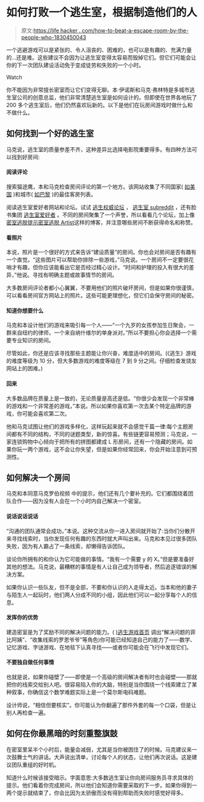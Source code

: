 # 如何打败一个逃生室，根据制造他们的人

> 原文:[https://life hacker . com/how-to-beat-a-escape-room-by-the-people-who-1830450043](https://lifehacker.com/how-to-beat-an-escape-room-according-to-the-people-who-1830450043)

一个逃避游戏可以是紧张的、令人沮丧的、困难的，也可以是有趣的、充满力量的...还是难。这些建议不会因为让逃生室变得太容易而毁掉它们。但它们可能会让你的下一次团队建设活动免于变成徒劳和失败的一个小时。

Watch

你不能因为非常擅长密室而让它们变得无聊。本·伊诺斯和马克·弗林特是多城市逃生室公司的创意总监，他们非常清楚逃生室是如何设计的。但即使在世界各地玩了 200 多个逃生室后，他们仍然喜欢玩新的。以下是他们在玩房间游戏时做什么和不做什么。

## 如何找到一个好的逃生室

马克说，逃生室的质量参差不齐，这种差异比选择电影院重要得多。有四种方法可以找到好房间:

#### 阅读评论

搜索猫途鹰，本和马克检查房间评论的第一个地方。该网站收集了不同国家( [如美国](https://www.tripadvisor.com/Attractions-g191-Activities-c56-t208-United_States.htmlhttps://www.tripadvisor.com/Attractions-g187147-Activities-c56-t208-Paris_Ile_de_France.html) )和城市( [如巴黎](https://www.tripadvisor.com/Attractions-g187147-Activities-c56-t208-Paris_Ile_de_France.html) )的最佳客房列表。

阅读逃生室爱好者网站和论坛。试试 [逃生权威论坛](https://escapeauthority.com/forum/) ， [逃生室 subreddit](https://www.reddit.com/r/escaperooms/) ，还有脸书集团 [逃生室爱好者](https://www.facebook.com/groups/escaperoomenthusiasts/) 。不同的房间聚集了一个声誉，所以看看几个论坛，加上像[密室逃脱提示](https://escaperoomtips.com/)[密室逃脱 Artist](https://roomescapeartist.com/)这样的博客，并注意哪些房间不断获得命名和称赞。

#### 看照片

本说，照片是一个很好的方式来告诉“建设质量”的房间。你也会对房间是否有趣有一个直觉。“这些图片可以帮助你排除一些游戏，”马克说。一个房间不一定要很花哨才有趣，但你应该能看出它是否经过精心设计。“时间和护理的投入有很大的差异，”他说。寻找有明确主题或故事情节的房间。

大多数房间评论者都小心翼翼，不要用他们的照片破坏房间，但是如果你很谨慎，可以看看房间官方网站上的照片。这些可能更理想化，但它们会保守房间的秘密。

#### 知道你想要什么

马克和本设计他们的游戏来吸引每一个人——“一个九岁的女孩参加生日聚会，一群来自纽约的律师，一个来自纳什维尔的单身派对。”所以不要担心你会选择一个需要专业知识的房间。

尽管如此，你还是应该寻找那些主题能让你兴奋，难度适中的房间。(《逃生》游戏的难度等级为 10 分，但大多数游戏的难度等级在 7 到 9 分之间。仔细检查发烧友网站上的困难。)

#### 回来

大多数品牌在质量上是一致的，无论质量是高还是低。“你很少会发现一个非常棒的游戏和一个非常差的游戏，”本说。所以如果你喜欢第一次去某个特定品牌的游戏，你可能会喜欢第二次。

他和马克试图让他们的游戏多样化，这样玩起来就不会感觉千篇一律:每个主题房间都有不同的结构，不同的谜题类型，新的惊喜。有些链更容易预测；马克说，一家连锁购物中心倾向于把所有的拼图都建成 L 形房间，还有一个隐藏的房间。如果你玩一两个游戏，这不会让你失望，但是如果你经常回来，你会开始注意到可预测性。

## 如何解决一个房间

马克和本同意马克罗伯视频 中的提示，他们还有几个要补充的。它们都围绕着团队合作——因为没有人会在一个小时内自己解决一个密室。

#### 说话说话说话

“沟通的团队通常会成功，”本说。这种交流从你一进入房间就开始了:当你们分散开来寻找线索时，当你发现任何有趣的东西时就大声叫出来。马克和本见过很多团队失败，因为有人霸占了一条线索，却懒得告诉团队。

谈论你所拥有的和你认为它可能做的事情。“我有一个需要 y 的 X。”但是要准备好其他的想法。马克说，最糟糕的事情是有人让自己成为领导者，然后追逐错误的解决方案。

如果你认识一些队友，但不是全部，不要和你认识的人走得太近。当本和他的妻子与陌生人一起玩时，他们两人分成不同的小组，因此他们可以一起分享每个人的信息。

#### 发挥你的优势

建造密室是为了奖励不同的解决问题的能力。( [)逃生游戏首页](https://theescapegame.com/nashville/) 调出“解决问题的菲比阿姨”、“收集线索的罗恩爷爷”等角色)你可能已经知道自己的能力了——数学、记忆游戏、字谜游戏、在地毯下认真寻找——或者你可能会在飞行中发现它们。

#### 不要独自做任何事情

也就是说，如果你碰壁了——即使是一个高级的房间解决者有时也会碰壁——那就把你的线索交给别人吧。很容易陷入你的大脑，特别是当你围绕一个线索建立了某种叙事，你确信这个数学难题实际上是一个莫尔斯电码难题。

设计师说，“相信但要核实”。你可能认为你翻遍了那件外套的每一个口袋，但是让别人再检查一遍。

## 如何在你最黑暗的时刻重整旗鼓

在密室里呆半个小时后，能量会减弱，尤其是当你被困住了的时候。马克建议来一次鼓舞士气的讲话。大声说出清单，讨论每个人的状态，让他们再次说话。这是建议团队重组的好时机。

知道什么时候该接受暗示。字面意思:大多数逃生室让你向房间服务员寻求具体的提示。他们看着你完成房间，所以他们会知道你需要采取的下一步。如果你得到一两个提示就结束了，你会比因为太骄傲而没有得到帮助而失败时感觉好得多。